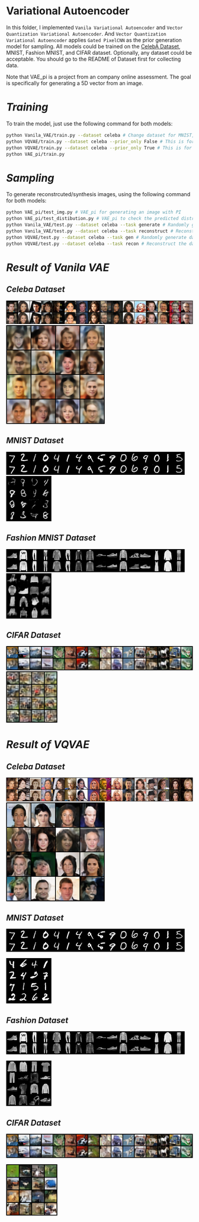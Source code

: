 # Variational Autoencoder

In this folder, I implemented `Vanila Variational Autoencoder` and `Vector Quantization Variational Autoencoder`. And `Vector Quantization Variational Autoencoder` applies `Gated PixelCNN` as the prior generation model for sampling. All models could be trained on the [CelebA Dataset](https://mmlab.ie.cuhk.edu.hk/projects/CelebA.html), MNIST, Fashion MNIST, and CIFAR dataset. Optionally, any dataset could be acceptable. You should go to the README of Dataset first for collecting data.

Note that VAE_pi is a project from an company online assessment. The goal is specifically for generating a 5D vector from an image.


# _Training_ #
To train the model, just use the following command for both models:

```bash
python Vanila_VAE/train.py --dataset celeba # Change dataset for MNIST, FashionMNIST, and CIFAR
python VQVAE/train.py --dataset celeba --prior_only False # This is for training VQVAE model without prior
python VQVAE/train.py --dataset celeba --prior_only True # This is for training GatexPixel CNN model with frozen weight of VQVAE
python VAE_pi/train.py
```

# _Sampling_ #
To generate reconstrcuted/synthesis images, using the following command for both models:
```bash
python VAE_pi/test_img.py # VAE_pi for generating an image with PI
python VAE_pi/test_distibution.py # VAE_pi to check the predicted distribution compared to the dataset
python Vanila_VAE/test.py --dataset celeba --task generate # Randomly generate dataset from the latent space
python Vanila_VAE/test.py --dataset celeba --task reconstruct # Reconstruct the dataset
python VQVAE/test.py --dataset celeba --task gen # Randomly generate dataset from the latent space
python VQVAE/test.py --dataset celeba --task recon # Reconstruct the dataset
```


# _Result of Vanila VAE_ #
## _Celeba Dataset_ ##
![image](https://github.com/tungyen/Deep_learning_CV/blob/master/GenAI/Autoencoder/VAE/img/VAE_celeba_recon.png)
![image](https://github.com/tungyen/Deep_learning_CV/blob/master/GenAI/Autoencoder/VAE/img/VAE_celeba_gen.png)

## _MNIST Dataset_ ##
![image](https://github.com/tungyen/Deep_learning_CV/blob/master/GenAI/Autoencoder/VAE/img/VAE_MNIST_recon.png)
![image](https://github.com/tungyen/Deep_learning_CV/blob/master/GenAI/Autoencoder/VAE/img/VAE_MNIST_gen.png)

## _Fashion MNIST Dataset_ ##
![image](https://github.com/tungyen/Deep_learning_CV/blob/master/GenAI/Autoencoder/VAE/img/VAE_fashion_recon.png)
![image](https://github.com/tungyen/Deep_learning_CV/blob/master/GenAI/Autoencoder/VAE/img/VAE_fashion_gen.png)

## _CIFAR Dataset_ ##
![image](https://github.com/tungyen/Deep_learning_CV/blob/master/GenAI/Autoencoder/VAE/img/VAE_cifar_recon.png)
![image](https://github.com/tungyen/Deep_learning_CV/blob/master/GenAI/Autoencoder/VAE/img/VAE_cifar_gen.png)


# _Result of VQVAE_ #
## _Celeba Dataset_ ##
![image](https://github.com/tungyen/Deep_learning_CV/blob/master/GenAI/Autoencoder/VQVAE/img/VQVAE_celeba_recon.png)
![image](https://github.com/tungyen/Deep_learning_CV/blob/master/GenAI/Autoencoder/VQVAE/img/VQVAE_celeba_gen.png)

## _MNIST Dataset_ ##
![image](https://github.com/tungyen/Deep_learning_CV/blob/master/GenAI/Autoencoder/VQVAE/img/VQVAE_MNIST_recon.png)


![image](https://github.com/tungyen/Deep_learning_CV/blob/master/GenAI/Autoencoder/VQVAE/img/VQVAE_MNIST_gen.png)


## _Fashion Dataset_ ##
![image](https://github.com/tungyen/Deep_learning_CV/blob/master/GenAI/Autoencoder/VQVAE/img/VQVAE_fashion_recon.png)


![image](https://github.com/tungyen/Deep_learning_CV/blob/master/GenAI/Autoencoder/VQVAE/img/VQVAE_fashion_gen.png)


## _CIFAR Dataset_ ##
![image](https://github.com/tungyen/Deep_learning_CV/blob/master/GenAI/Autoencoder/VQVAE/img/VQVAE_cifar_recon.png)


![image](https://github.com/tungyen/Deep_learning_CV/blob/master/GenAI/Autoencoder/VQVAE/img/VQVAE_cifar_gen.png)